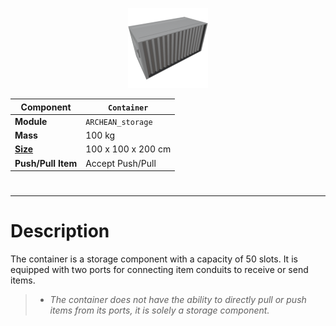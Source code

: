 <p align="center">
  <img src="Container.png" />
</p>

|Component|`Container`|
|---|---|
|**Module**|`ARCHEAN_storage`|
|**Mass**|100 kg|
|[**Size**](# "Based on the component's occupancy in a fixed 25cm grid.")|100 x 100 x 200 cm|
|**Push/Pull Item**|Accept Push/Pull|
#
---

# Description
The container is a storage component with a capacity of 50 slots.
It is equipped with two ports for connecting item conduits to receive or send items.

>- *The container does not have the ability to directly pull or push items from its ports, it is solely a storage component.*


